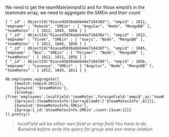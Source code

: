 We need to get the teamMate(empid’s)  and for those empid’s in the teammate array, we need to aggregate the SMEin and their count
```
{ "_id" : ObjectId("61aced5030abbb44e718438d"), "empid" : 1011, "empname" : "Rakesh", "SMEin" : [ "Angular", "Node", "MongoDB" ], "teamMates" : [ 1012, 1045, 1056 ] }
{ "_id" : ObjectId("61aced5030abbb44e718438e"), "empid" : 1012, "empname" : "Vivek", "SMEin" : [ "Vuejs", "Node", "MongoDB" ], "teamMates" : [ 1011, 1045, 1056 ] }
{ "_id" : ObjectId("61aced5030abbb44e718438f"), "empid" : 1045, "empname" : "Ben", "SMEin" : [ "Polymer", "Node", "MongoDB" ], "teamMates" : [ 1012, 1011, 1056 ] }
{ "_id" : ObjectId("61aced5030abbb44e7184390"), "empid" : 1056, "empname" : "Lavanya", "SMEin" : [ "Angular", "Node", "MongoDB" ], "teamMates" : [ 1012, 1045, 1011 ] }

db.employees.aggregate([
    {$match:{empid:1011}},
    {$unwind: '$teamMates'},
    {$lookup:{from:'employees',localField:'teamMates',foreignField:'empid',as:'teamMatesInfo'}},
    {$project:{teamMatesInfo:{$arrayElemAt:['$teamMatesInfo',0]}}},
    {$unwind:'$teamMatesInfo.SMEin'},
    {$group:{_id:'$teamMatesInfo.SMEin',count:{$sum:1}}}
]).pretty()
```

>_localField will be either own field or array field_
>_You have to do $unwind before write the query for group and one-many relation_